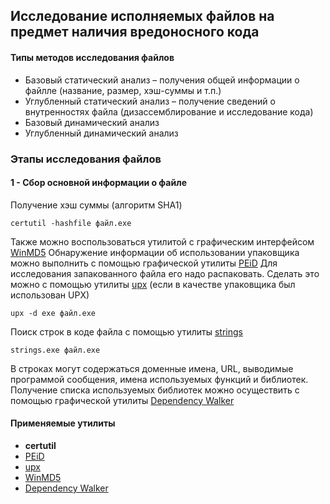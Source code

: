 ## Исследование исполняемых файлов на предмет наличия вредоносного кода
#### Типы методов исследования файлов
* Базовый статический анализ – получения общей информации о файлле (название, размер, хэш-суммы и т.п.)
* Углубленный статический анализ – получение сведений о внутренностях файла (дизассемблирование и исследование кода)
* Базовый динамический анализ
* Углубленный динамический анализ
### Этапы исследования файлов
#### 1 - Сбор основной информации о файле
Получение хэш суммы (алгоритм SHA1)
```CMD
certutil -hashfile файл.exe
```
Также можно воспользоваться утилитой с графическим интерфейсом [WinMD5](http://winmd5.com/)
Обнаружение информации об использовании упаковщика можно выполнить с помощью графической утилиты [PEiD](http://www.softpedia.com/get/Programming/Packers-Crypters-Protectors/PEiD-updated.shtml)
Для исследования запакованного файла его надо распаковать. Сделать это можно с помощью утилиты [upx]( https://upx.github.io/) (если в качестве упаковщика был использован UPX)
```CMD
upx -d exe файл.exe
```
Поиск строк в коде файла с помощью утилиты [strings]( https://docs.microsoft.com/en-us/sysinternals/downloads/strings)
```CMD
strings.exe файл.exe
```
В строках могут содержаться доменные имена, URL, выводимые программой сообщения, имена используемых функций и библиотек.
Получение списка используемых библиотек можно осуществить с помощью графической утилиты [Dependency Walker](http://www.dependencywalker.com/)
#### Применяемые утилиты
* **certutil**
* [PEiD](http://www.softpedia.com/get/Programming/Packers-Crypters-Protectors/PEiD-updated.shtml)
* [upx]( https://upx.github.io/)
* [WinMD5](http://winmd5.com/)
* [Dependency Walker](http://www.dependencywalker.com/)
